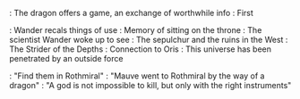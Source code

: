 : The dragon offers a game, an exchange of worthwhile info
	: First 
	
: Wander recals things of use
	: Memory of sitting on the throne
	: The scientist Wander woke up to see
	: The sepulchur and the ruins in the West
	: The Strider of the Depths
	: Connection to Oris
	: This universe has been penetrated by an outside force
	
: "Find them in Rothmiral"
: "Mauve went to Rothmiral by the way of a dragon"
: "A god is not impossible to kill, but only with the right instruments"